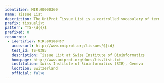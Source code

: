 ```yaml
---
identifier: MIR:00000360
name: Tissue List
description: The UniProt Tissue List is a controlled vocabulary of terms used to annotate biological tissues. It also contains cross-references to other ontologies where tissue types are specified.
prefix: tissuelist
pattern: ^TS-\d{4}$
prefixed: 0
resources:
 - identifier: MIR:00100457
   accessurl: http://www.uniprot.org/tissues/${id}
   test_id: TS-0285
   description: Tissue List at Swiss Institute of Bioinformatics
   homepage: http://www.uniprot.org/docs/tisslist.txt
   institution: Swiss Institute of Bioinformatics (SIB), Geneva
   location: Switzerland
   official: false
---
```

